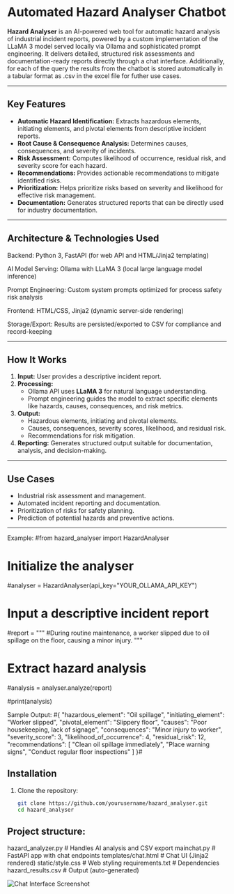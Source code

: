 # Automated Hazard Analyser Chatbot

**Hazard Analyser** is an AI-powered web tool for automatic hazard analysis of industrial incident reports, powered by a custom implementation of the LLaMA 3 model served locally via Ollama and sophisticated prompt engineering. It delivers detailed, structured risk assessments and documentation-ready reports directly through a chat interface. Additionally, for each of the query the results from the chatbot is stored automatically in a tabular format as .csv in the excel file for futher use cases.

---

## Key Features

- **Automatic Hazard Identification:** Extracts hazardous elements, initiating elements, and pivotal elements from descriptive incident reports.
- **Root Cause & Consequence Analysis:** Determines causes, consequences, and severity of incidents.
- **Risk Assessment:** Computes likelihood of occurrence, residual risk, and severity score for each hazard.
- **Recommendations:** Provides actionable recommendations to mitigate identified risks.
- **Prioritization:** Helps prioritize risks based on severity and likelihood for effective risk management.
- **Documentation:** Generates structured reports that can be directly used for industry documentation.

---

## Architecture & Technologies Used

Backend: Python 3, FastAPI (for web API and HTML/Jinja2 templating)

AI Model Serving: Ollama with LLaMA 3 (local large language model inference)

Prompt Engineering: Custom system prompts optimized for process safety risk analysis

Frontend: HTML/CSS, Jinja2 (dynamic server-side rendering)

Storage/Export: Results are persisted/exported to CSV for compliance and record-keeping

---

## How It Works

1. **Input:** User provides a descriptive incident report.
2. **Processing:** 
   - Ollama API uses **LLaMA 3** for natural language understanding.
   - Prompt engineering guides the model to extract specific elements like hazards, causes, consequences, and risk metrics.
3. **Output:** 
   - Hazardous elements, initiating and pivotal elements.
   - Causes, consequences, severity scores, likelihood, and residual risk.
   - Recommendations for risk mitigation.
4. **Reporting:** Generates structured output suitable for documentation, analysis, and decision-making.

---

## Use Cases

- Industrial risk assessment and management.
- Automated incident reporting and documentation.
- Prioritization of risks for safety planning.
- Prediction of potential hazards and preventive actions.

---

Example:
#from hazard_analyser import HazardAnalyser

# Initialize the analyser
#analyser = HazardAnalyser(api_key="YOUR_OLLAMA_API_KEY")

# Input a descriptive incident report
#report = """
#During routine maintenance, a worker slipped due to oil spillage on the floor, causing a minor injury.
"""

# Extract hazard analysis
#analysis = analyser.analyze(report)

#print(analysis)

Sample Output: 
#{
  "hazardous_element": "Oil spillage",
  "initiating_element": "Worker slipped",
  "pivotal_element": "Slippery floor",
  "causes": "Poor housekeeping, lack of signage",
  "consequences": "Minor injury to worker",
  "severity_score": 3,
  "likelihood_of_occurrence": 4,
  "residual_risk": 12,
  "recommendations": [
    "Clean oil spillage immediately",
    "Place warning signs",
    "Conduct regular floor inspections"
  ]
}#


## Installation

1. Clone the repository:
   ```bash
   git clone https://github.com/yourusername/hazard_analyser.git
   cd hazard_analyser

## Project structure:

hazard_analyzer.py        # Handles AI analysis and CSV export
mainchat.py               # FastAPI app with chat endpoints
templates/chat.html       # Chat UI (Jinja2 rendered)
static/style.css          # Web styling
requirements.txt          # Dependencies
hazard_results.csv        # Output (auto-generated)

![Chat Interface Screenshot](images/chatbot.png)